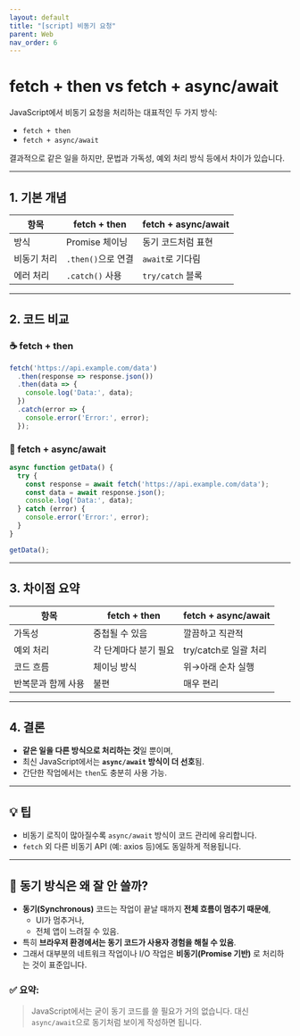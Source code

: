 ```yaml
---
layout: default
title: "[script] 비동기 요청"
parent: Web
nav_order: 6
---
```


# fetch + then vs fetch + async/await

JavaScript에서 비동기 요청을 처리하는 대표적인 두 가지 방식:
- `fetch + then`
- `fetch + async/await`

결과적으로 같은 일을 하지만, 문법과 가독성, 예외 처리 방식 등에서 차이가 있습니다.

---

## 1. 기본 개념

| 항목 | fetch + then | fetch + async/await |
|------|----------------|-----------------------|
| 방식 | Promise 체이닝 | 동기 코드처럼 표현 |
| 비동기 처리 | `.then()`으로 연결 | `await`로 기다림 |
| 에러 처리 | `.catch()` 사용 | `try/catch` 블록 |

---

## 2. 코드 비교

### ☕ fetch + then
```js
fetch('https://api.example.com/data')
  .then(response => response.json())
  .then(data => {
    console.log('Data:', data);
  })
  .catch(error => {
    console.error('Error:', error);
  });
```

### 🍱 fetch + async/await
```js
async function getData() {
  try {
    const response = await fetch('https://api.example.com/data');
    const data = await response.json();
    console.log('Data:', data);
  } catch (error) {
    console.error('Error:', error);
  }
}

getData();
```

---

## 3. 차이점 요약

| 항목 | fetch + then | fetch + async/await |
|------|--------------|---------------------|
| 가독성 | 중첩될 수 있음 | 깔끔하고 직관적 |
| 예외 처리 | 각 단계마다 분기 필요 | try/catch로 일괄 처리 |
| 코드 흐름 | 체이닝 방식 | 위→아래 순차 실행 |
| 반복문과 함께 사용 | 불편 | 매우 편리 |

---

## 4. 결론

- **같은 일을 다른 방식으로 처리하는 것**일 뿐이며,
- 최신 JavaScript에서는 **`async/await` 방식이 더 선호**됨.
- 간단한 작업에서는 `then`도 충분히 사용 가능.

---

## 💡 팁
- 비동기 로직이 많아질수록 `async/await` 방식이 코드 관리에 유리합니다.
- `fetch` 외 다른 비동기 API (예: axios 등)에도 동일하게 적용됩니다.

---

## 🚫 동기 방식은 왜 잘 안 쓸까?

- **동기(Synchronous)** 코드는 작업이 끝날 때까지 **전체 흐름이 멈추기 때문에**,
  - UI가 멈추거나,
  - 전체 앱이 느려질 수 있음.
- 특히 **브라우저 환경에서는 동기 코드가 사용자 경험을 해칠 수 있음**.
- 그래서 대부분의 네트워크 작업이나 I/O 작업은 **비동기(Promise 기반)** 로 처리하는 것이 표준입니다.

### ✅ 요약:
> JavaScript에서는 굳이 동기 코드를 쓸 필요가 거의 없습니다.
> 대신 `async/await`으로 동기처럼 보이게 작성하면 됩니다.

